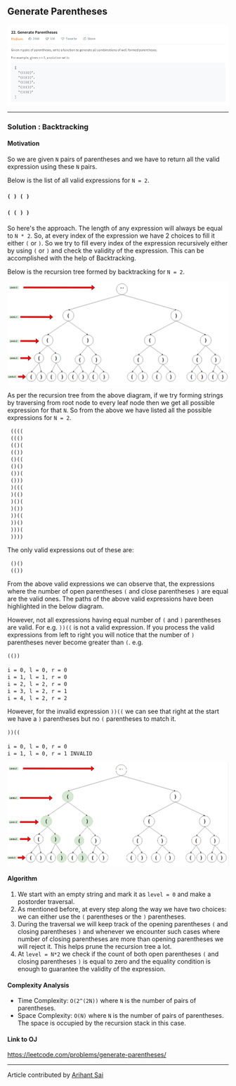 ## Generate Parentheses

<p>
<img align="center" alt="Question Screenshot" src="../../Images/Generate-Parentheses/question.png">
</p>


---

### Solution : Backtracking

####  Motivation
So we are given `N` pairs of parentheses and we have to return all the valid expression using these `N` pairs.

Below is the list of all valid expressions for `N = 2`.
#### `( ) ( )`
#### `( ( ) )`

So here's the approach. The length of any expression will always be equal to `N * 2`. So, at every index of the expression we have 2 choices to fill it either `(` or `)`. So  we try to fill every index of the expression recursively either by using `(` or `)` and check the validity of the expression. This can be accomplished with the help of Backtracking.

Below is the recursion tree formed by backtracking for `N = 2`.

<p>
<img align="center" alt="Recursion tree" src="../../Images/Generate-Parentheses/complete-recursion-tree.png" >
</p>

As per the recursion tree from the above diagram, if we try forming strings by traversing from root node to every leaf node then we get all possible expression for that `N`. So from the above we have listed all the possible expressions for `N = 2`.

```
 ((((
 ((()  
 (()(  
 (())  
 ()((  
 ()()  
 ())(  
 ()))  
 )(((  
 )(()  
 )()(  
 )())  
 ))((  
 ))()  
 )))(  
 ))))
```

The only valid expressions out of these are:

```
 ()()
 (())
```

From the above valid expressions we can observe that, the expressions where the number of open parentheses `(` and close parentheses `)` are equal are the valid ones. The paths of the above valid expressions have been highlighted in the below diagram.

However, not all expressions having equal number of `(` and `)` parentheses are valid. For e.g. `))((` is not a valid expression. If you process the valid expressions from left to right you will notice that the number of `)` parentheses never become greater than `(`. e.g.

```
(())

i = 0, l = 0, r = 0
i = 1, l = 1, r = 0
i = 2, l = 2, r = 0
i = 3, l = 2, r = 1
i = 4, l = 2, r = 2
```

However, for the invalid expression `))((` we can see that right at the start we have a `)` parentheses but no `(` parentheses to match it.

```
))((

i = 0, l = 0, r = 0
i = 1, l = 0, r = 1 INVALID
```  

<p>
<img align="center" alt="Recursion tree" src="../../Images/Generate-Parentheses/path-highlighted.png" >
</p>


#### Algorithm
1. We start with an empty string  and mark it as `level = 0` and make a postorder traversal.
2. As mentioned before, at every step along the way we have two choices: we can either use the `(` parentheses or the `)` parentheses.
3. During the traversal we will keep track of the opening parentheses `(` and closing parentheses `)` and whenever we encounter such cases where number of closing parentheses are more than opening parentheses we will reject it. This helps prune the recursion tree a lot.
4. At `level = N*2` we check if the count of both open parentheses `(` and closing parentheses `)` is equal to zero and the equality condition is enough to guarantee the validity of the expression.

#### Complexity Analysis
* Time Complexity: `O(2^(2N))` where `N` is the number of pairs of parentheses.
* Space Complexity: `O(N)` where `N` is the number of pairs of parentheses. The space is occupied by the recursion stack in this case.

#### Link to OJ
https://leetcode.com/problems/generate-parentheses/

---
Article contributed by [Arihant Sai](https://github.com/Arihant1467)

